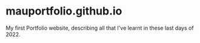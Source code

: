 # mauportfolio.github.io
My first Portfolio website, describing all that I've learnt in these last days of 2022.
